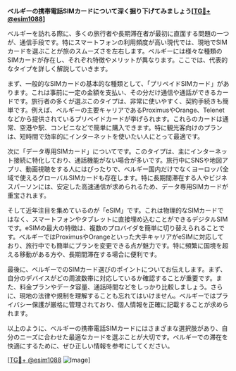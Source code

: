 **ベルギーの携帯電話SIMカードについて深く掘り下げてみましょう[[TG💪+ @esim1088](https://t.me/s/esim1088)]**

ベルギーを訪れる際に、多くの旅行者や長期滞在者が最初に直面する問題の一つが、通信手段です。特にスマートフォンの利用頻度が高い現代では、現地でSIMカードを選ぶことが旅のスムーズさを左右します。ベルギーには様々な種類のSIMカードが存在し、それぞれ特徴やメリットが異なります。ここでは、代表的なタイプを詳しく解説していきます。

まず、一般的なSIMカードの基本的な種類として、「プリペイドSIMカード」があります。これは事前に一定の金額を支払い、その分だけ通信や通話ができるカードです。旅行者の多くが選ぶこのタイプは、非常に使いやすく、契約手続きも簡単です。例えば、ベルギーの主要キャリアであるProximusやOrange、Telenetなどから提供されているプリペイドカードが挙げられます。これらのカードは通常、空港や駅、コンビニなどで簡単に購入できます。特に観光客向けのプランは、短時間で効率的にインターネットを使いたい人にとって最適です。

次に「データ専用SIMカード」についてです。このタイプは、主にインターネット接続に特化しており、通話機能がない場合が多いです。旅行中にSNSや地図アプリ、動画視聴をする人にはぴったりで、ベルギー国内だけでなくヨーロッパ全域で使えるグローバルSIMカードも存在します。特に長期間滞在する人やビジネスパーソンには、安定した高速通信が求められるため、データ専用SIMカードが重宝されます。

そして近年注目を集めているのが「eSIM」です。これは物理的なSIMカードではなく、スマートフォンやタブレットに直接埋め込むことができるデジタルSIMです。eSIMの最大の特徴は、複数のプロバイダを簡単に切り替えられることです。ベルギーではProximusやOrangeといった大手キャリアがeSIMに対応しており、旅行中でも簡単にプランを変更できる点が魅力です。特に頻繁に国境を超える移動がある方や、長期間滞在する場合に便利です。

最後に、ベルギーでのSIMカード選びのポイントについてお伝えします。まず、自分のデバイスがどの周波数帯に対応しているか確認することが重要です。また、料金プランやデータ容量、通話時間などをしっかり比較しましょう。さらに、現地の法律や規制を理解することも忘れてはいけません。ベルギーではプライバシー保護が厳格に管理されており、個人情報を正確に記載することが求められます。

以上のように、ベルギーの携帯電話SIMカードにはさまざまな選択肢があり、自分のニーズに合わせた最適なカードを選ぶことが大切です。ベルギーでの滞在を快適にするために、ぜひ正しい情報を参考にしてください。

[[TG💪+ @esim1088](https://t.me/s/esim1088) ![Image](https://i.postimg.cc/Y0z9fWf4/image.png)]